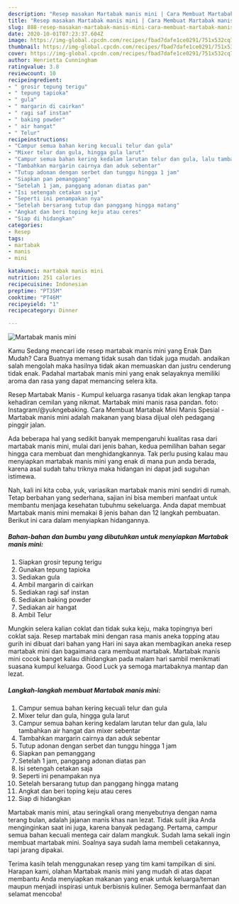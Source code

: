 ```yaml
---
description: "Resep masakan Martabak manis mini | Cara Membuat Martabak manis mini Yang Menggugah Selera"
title: "Resep masakan Martabak manis mini | Cara Membuat Martabak manis mini Yang Menggugah Selera"
slug: 888-resep-masakan-martabak-manis-mini-cara-membuat-martabak-manis-mini-yang-menggugah-selera
date: 2020-10-01T07:23:37.604Z
image: https://img-global.cpcdn.com/recipes/fbad7dafe1ce0291/751x532cq70/martabak-manis-mini-foto-resep-utama.jpg
thumbnail: https://img-global.cpcdn.com/recipes/fbad7dafe1ce0291/751x532cq70/martabak-manis-mini-foto-resep-utama.jpg
cover: https://img-global.cpcdn.com/recipes/fbad7dafe1ce0291/751x532cq70/martabak-manis-mini-foto-resep-utama.jpg
author: Henrietta Cunningham
ratingvalue: 3.8
reviewcount: 10
recipeingredient:
- " grosir tepung terigu"
- " tepung tapioka"
- " gula"
- " margarin di cairkan"
- " ragi saf instan"
- " baking powder"
- " air hangat"
- " Telur"
recipeinstructions:
- "Campur semua bahan kering kecuali telur dan gula"
- "Mixer telur dan gula, hingga gula larut"
- "Campur semua bahan kering kedalam larutan telur dan gula, lalu tambahkan air hangat dan mixer sebentar"
- "Tambahkan margarin cairnya dan aduk sebentar"
- "Tutup adonan dengan serbet dan tunggu hingga 1 jam"
- "Siapkan pan pemanggang"
- "Setelah 1 jam, panggang adonan diatas pan"
- "Isi setengah cetakan saja"
- "Seperti ini penampakan nya"
- "Setelah bersarang tutup dan panggang hingga matang"
- "Angkat dan beri toping keju atau ceres"
- "Siap di hidangkan"
categories:
- Resep
tags:
- martabak
- manis
- mini

katakunci: martabak manis mini 
nutrition: 251 calories
recipecuisine: Indonesian
preptime: "PT35M"
cooktime: "PT46M"
recipeyield: "1"
recipecategory: Dinner

---
```



![Martabak manis mini](https://img-global.cpcdn.com/recipes/fbad7dafe1ce0291/751x532cq70/martabak-manis-mini-foto-resep-utama.jpg)

Kamu Sedang mencari ide resep martabak manis mini yang Enak Dan Mudah? Cara Buatnya memang tidak susah dan tidak juga mudah. andaikan salah mengolah maka hasilnya tidak akan memuaskan dan justru cenderung tidak enak. Padahal martabak manis mini yang enak selayaknya memiliki aroma dan rasa yang dapat memancing selera kita.

Resep Martabak Manis - Kumpul keluarga rasanya tidak akan lengkap tanpa kehadiran cemilan yang nikmat. Martabak mini manis rasa pandan. foto: Instagram/@yukngebaking. Cara Membuat Martabak Mini Manis Spesial - Martabak manis mini adalah makanan yang biasa dijual oleh pedagang pinggir jalan.

Ada beberapa hal yang sedikit banyak mempengaruhi kualitas rasa dari martabak manis mini, mulai dari jenis bahan, kedua pemilihan bahan segar hingga cara membuat dan menghidangkannya. Tak perlu pusing kalau mau menyiapkan martabak manis mini yang enak di mana pun anda berada, karena asal sudah tahu triknya maka hidangan ini dapat jadi suguhan istimewa.


Nah, kali ini kita coba, yuk, variasikan martabak manis mini sendiri di rumah. Tetap berbahan yang sederhana, sajian ini bisa memberi manfaat untuk membantu menjaga kesehatan tubuhmu sekeluarga. Anda dapat membuat Martabak manis mini memakai 8 jenis bahan dan 12 langkah pembuatan. Berikut ini cara dalam menyiapkan hidangannya.

<!--inarticleads1-->

##### Bahan-bahan dan bumbu yang dibutuhkan untuk menyiapkan Martabak manis mini:

1. Siapkan  grosir tepung terigu
1. Gunakan  tepung tapioka
1. Sediakan  gula
1. Ambil  margarin di cairkan
1. Sediakan  ragi saf instan
1. Sediakan  baking powder
1. Sediakan  air hangat
1. Ambil  Telur


Mungkin selera kalian coklat dan tidak suka keju, maka topingnya beri coklat saja. Resep martabak mini dengan rasa manis aneka topping atau gurih ini dibuat dari bahan yang Hari ini saya akan membagikan aneka resep martabak mini dan bagaimana cara membuat martabak. Martabak manis mini cocok banget kalau dihidangkan pada malam hari sambil menikmati suasana kumpul keluarga. Good Luck ya semoga martabaknya mantap dan lezat. 

<!--inarticleads2-->

##### Langkah-langkah membuat Martabak manis mini:

1. Campur semua bahan kering kecuali telur dan gula
1. Mixer telur dan gula, hingga gula larut
1. Campur semua bahan kering kedalam larutan telur dan gula, lalu tambahkan air hangat dan mixer sebentar
1. Tambahkan margarin cairnya dan aduk sebentar
1. Tutup adonan dengan serbet dan tunggu hingga 1 jam
1. Siapkan pan pemanggang
1. Setelah 1 jam, panggang adonan diatas pan
1. Isi setengah cetakan saja
1. Seperti ini penampakan nya
1. Setelah bersarang tutup dan panggang hingga matang
1. Angkat dan beri toping keju atau ceres
1. Siap di hidangkan


Martabak manis mini, atau seringkali orang menyebutnya dengan nama terang bulan, adalah jajanan manis khas nan lezat. Tidak sulit jika Anda menginginkan saat ini juga, karena banyak pedagang. Pertama, campur semua bahan kecuali mentega cair dalam mangkuk. Sudah lama sekali ingin membuat martabak mini. Soalnya saya sudah lama membeli cetakannya, tapi jarang dipakai. 

Terima kasih telah menggunakan resep yang tim kami tampilkan di sini. Harapan kami, olahan Martabak manis mini yang mudah di atas dapat membantu Anda menyiapkan makanan yang enak untuk keluarga/teman maupun menjadi inspirasi untuk berbisnis kuliner. Semoga bermanfaat dan selamat mencoba!
